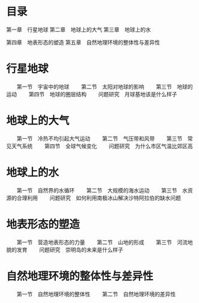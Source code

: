 # 目录
第一章　行星地球
第二章　地球上的大气
第三章　地球上的水

第四章　地表形态的塑造
第五章　自然地理环境的整体性与差异性

# 行星地球
　　第一节　宇宙中的地球
　　第二节　太阳对地球的影响
　　第三节　地球的运动
　　第四节　地球的圈层结构
　　问题研究　月球基地该是什么样子

# 地球上的大气
　　第一节　冷热不均引起大气运动
　　第二节　气压带和风带
　　第三节　常见天气系统
　　第四节　全球气候变化
　　问题研究　为什么市区气温比郊区高

# 地球上的水
　　第一节　自然界的水循环
　　第二节　大规模的海水运动
　　第三节　水资源的合理利用
　　问题研究　如何利用南极冰山解决沙特阿拉伯的缺水问题

# 地表形态的塑造
　　第一节　营造地表形态的力量
　　第二节　山地的形成
　　第三节　河流地貌的发育
　　问题研究　崇明岛的未来是什么样子

# 自然地理环境的整体性与差异性
　　第一节　自然地理环境的整体性
　　第二节　自然地理环境的差异性